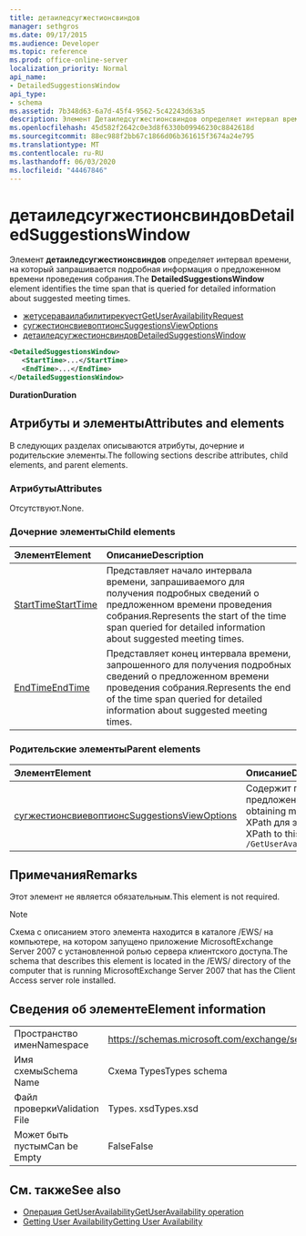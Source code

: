 ```yaml
---
title: детаиледсугжестионсвиндов
manager: sethgros
ms.date: 09/17/2015
ms.audience: Developer
ms.topic: reference
ms.prod: office-online-server
localization_priority: Normal
api_name:
- DetailedSuggestionsWindow
api_type:
- schema
ms.assetid: 7b348d63-6a7d-45f4-9562-5c42243d63a5
description: Элемент Детаиледсугжестионсвиндов определяет интервал времени, на который запрашивается подробная информация о предложенном времени проведения собрания.
ms.openlocfilehash: 45d582f2642c0e3d8f6330b09946230c8842618d
ms.sourcegitcommit: 88ec988f2bb67c1866d06b361615f3674a24e795
ms.translationtype: MT
ms.contentlocale: ru-RU
ms.lasthandoff: 06/03/2020
ms.locfileid: "44467846"
---
```

# <a name="detailedsuggestionswindow"></a><span data-ttu-id="6a5dd-103">детаиледсугжестионсвиндов</span><span class="sxs-lookup"><span data-stu-id="6a5dd-103">DetailedSuggestionsWindow</span></span>

<span data-ttu-id="6a5dd-104">Элемент **детаиледсугжестионсвиндов** определяет интервал времени, на который запрашивается подробная информация о предложенном времени проведения собрания.</span><span class="sxs-lookup"><span data-stu-id="6a5dd-104">The **DetailedSuggestionsWindow** element identifies the time span that is queried for detailed information about suggested meeting times.</span></span> 
  
- [<span data-ttu-id="6a5dd-105">жетусераваилабилитирекуест</span><span class="sxs-lookup"><span data-stu-id="6a5dd-105">GetUserAvailabilityRequest</span></span>](getuseravailabilityrequest.md) 
- [<span data-ttu-id="6a5dd-106">сугжестионсвиевоптионс</span><span class="sxs-lookup"><span data-stu-id="6a5dd-106">SuggestionsViewOptions</span></span>](suggestionsviewoptions.md) 
- [<span data-ttu-id="6a5dd-107">детаиледсугжестионсвиндов</span><span class="sxs-lookup"><span data-stu-id="6a5dd-107">DetailedSuggestionsWindow</span></span>](detailedsuggestionswindow.md)
  
```xml
<DetailedSuggestionsWindow>
   <StartTime>...</StartTime>
   <EndTime>...</EndTime>
</DetailedSuggestionsWindow>
```

 <span data-ttu-id="6a5dd-108">**Duration**</span><span class="sxs-lookup"><span data-stu-id="6a5dd-108">**Duration**</span></span>
## <a name="attributes-and-elements"></a><span data-ttu-id="6a5dd-109">Атрибуты и элементы</span><span class="sxs-lookup"><span data-stu-id="6a5dd-109">Attributes and elements</span></span>

<span data-ttu-id="6a5dd-110">В следующих разделах описываются атрибуты, дочерние и родительские элементы.</span><span class="sxs-lookup"><span data-stu-id="6a5dd-110">The following sections describe attributes, child elements, and parent elements.</span></span>
  
### <a name="attributes"></a><span data-ttu-id="6a5dd-111">Атрибуты</span><span class="sxs-lookup"><span data-stu-id="6a5dd-111">Attributes</span></span>

<span data-ttu-id="6a5dd-112">Отсутствуют.</span><span class="sxs-lookup"><span data-stu-id="6a5dd-112">None.</span></span>
  
### <a name="child-elements"></a><span data-ttu-id="6a5dd-113">Дочерние элементы</span><span class="sxs-lookup"><span data-stu-id="6a5dd-113">Child elements</span></span>

|<span data-ttu-id="6a5dd-114">**Элемент**</span><span class="sxs-lookup"><span data-stu-id="6a5dd-114">**Element**</span></span>|<span data-ttu-id="6a5dd-115">**Описание**</span><span class="sxs-lookup"><span data-stu-id="6a5dd-115">**Description**</span></span>|
|:-----|:-----|
|[<span data-ttu-id="6a5dd-116">StartTime</span><span class="sxs-lookup"><span data-stu-id="6a5dd-116">StartTime</span></span>](starttime.md) <br/> |<span data-ttu-id="6a5dd-117">Представляет начало интервала времени, запрашиваемого для получения подробных сведений о предложенном времени проведения собрания.</span><span class="sxs-lookup"><span data-stu-id="6a5dd-117">Represents the start of the time span queried for detailed information about suggested meeting times.</span></span>  <br/> |
|[<span data-ttu-id="6a5dd-118">EndTime</span><span class="sxs-lookup"><span data-stu-id="6a5dd-118">EndTime</span></span>](endtime.md) <br/> |<span data-ttu-id="6a5dd-119">Представляет конец интервала времени, запрошенного для получения подробных сведений о предложенном времени проведения собрания.</span><span class="sxs-lookup"><span data-stu-id="6a5dd-119">Represents the end of the time span queried for detailed information about suggested meeting times.</span></span>  <br/> |
   
### <a name="parent-elements"></a><span data-ttu-id="6a5dd-120">Родительские элементы</span><span class="sxs-lookup"><span data-stu-id="6a5dd-120">Parent elements</span></span>

|<span data-ttu-id="6a5dd-121">**Элемент**</span><span class="sxs-lookup"><span data-stu-id="6a5dd-121">**Element**</span></span>|<span data-ttu-id="6a5dd-122">**Описание**</span><span class="sxs-lookup"><span data-stu-id="6a5dd-122">**Description**</span></span>|
|:-----|:-----|
|[<span data-ttu-id="6a5dd-123">сугжестионсвиевоптионс</span><span class="sxs-lookup"><span data-stu-id="6a5dd-123">SuggestionsViewOptions</span></span>](suggestionsviewoptions.md) <br/> |<span data-ttu-id="6a5dd-124">Содержит параметры для получения сведений о предложении собрания.</span><span class="sxs-lookup"><span data-stu-id="6a5dd-124">Contains the options for obtaining meeting suggestion information.</span></span>  <br/> <span data-ttu-id="6a5dd-125">XPath для этого элемента:</span><span class="sxs-lookup"><span data-stu-id="6a5dd-125">The following is the XPath to this element:</span></span>  <br/>  `/GetUserAvailabilityRequest/SuggestionViewOptions` <br/> |
   
## <a name="remarks"></a><span data-ttu-id="6a5dd-126">Примечания</span><span class="sxs-lookup"><span data-stu-id="6a5dd-126">Remarks</span></span>

<span data-ttu-id="6a5dd-127">Этот элемент не является обязательным.</span><span class="sxs-lookup"><span data-stu-id="6a5dd-127">This element is not required.</span></span>
  
> [!NOTE]
> <span data-ttu-id="6a5dd-128">Схема с описанием этого элемента находится в каталоге /EWS/ на компьютере, на котором запущено приложение MicrosoftExchange Server 2007 с установленной ролью сервера клиентского доступа.</span><span class="sxs-lookup"><span data-stu-id="6a5dd-128">The schema that describes this element is located in the /EWS/ directory of the computer that is running MicrosoftExchange Server 2007 that has the Client Access server role installed.</span></span> 
  
## <a name="element-information"></a><span data-ttu-id="6a5dd-129">Сведения об элементе</span><span class="sxs-lookup"><span data-stu-id="6a5dd-129">Element information</span></span>

|||
|:-----|:-----|
|<span data-ttu-id="6a5dd-130">Пространство имен</span><span class="sxs-lookup"><span data-stu-id="6a5dd-130">Namespace</span></span>  <br/> |https://schemas.microsoft.com/exchange/services/2006/types  <br/> |
|<span data-ttu-id="6a5dd-131">Имя схемы</span><span class="sxs-lookup"><span data-stu-id="6a5dd-131">Schema Name</span></span>  <br/> |<span data-ttu-id="6a5dd-132">Схема Types</span><span class="sxs-lookup"><span data-stu-id="6a5dd-132">Types schema</span></span>  <br/> |
|<span data-ttu-id="6a5dd-133">Файл проверки</span><span class="sxs-lookup"><span data-stu-id="6a5dd-133">Validation File</span></span>  <br/> |<span data-ttu-id="6a5dd-134">Types. xsd</span><span class="sxs-lookup"><span data-stu-id="6a5dd-134">Types.xsd</span></span>  <br/> |
|<span data-ttu-id="6a5dd-135">Может быть пустым</span><span class="sxs-lookup"><span data-stu-id="6a5dd-135">Can be Empty</span></span>  <br/> |<span data-ttu-id="6a5dd-136">False</span><span class="sxs-lookup"><span data-stu-id="6a5dd-136">False</span></span>  <br/> |
   
## <a name="see-also"></a><span data-ttu-id="6a5dd-137">См. также</span><span class="sxs-lookup"><span data-stu-id="6a5dd-137">See also</span></span>

- [<span data-ttu-id="6a5dd-138">Операция GetUserAvailability</span><span class="sxs-lookup"><span data-stu-id="6a5dd-138">GetUserAvailability operation</span></span>](getuseravailability-operation.md)
- [<span data-ttu-id="6a5dd-139">Getting User Availability</span><span class="sxs-lookup"><span data-stu-id="6a5dd-139">Getting User Availability</span></span>](https://msdn.microsoft.com/library/d4133fcb-9b0f-4e6b-aadf-a389da83516a%28Office.15%29.aspx)

